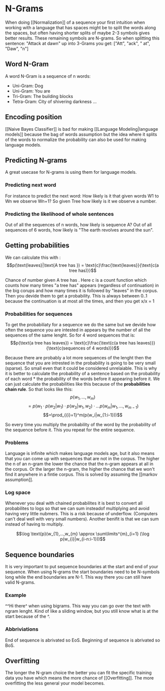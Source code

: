 # N-Grams
When doing [[Normalization]] of a sequence your first intuition when working with a language that has spaces might be to split the words along the spaces, but often having shorter splits of maybe 2-3 symbols gives better results. These remaining symbols are N-grams. So when splitting this sentence: "Attack at dawn" up into 3-Grams you get:  ["Att", "ack", " at", "Daw", "n"]

## Word N-Gram
A word N-Gram is a sequence of n words:
- Uni-Gram: Dog
- Uni-Gram: You are 
- Tri-Gram: The building blocks 
- Tetra-Gram: City of shivering darkness 
...


## Encoding position
[[Naive Bayes Classifier]] is bad for making [[Language Modeling|language models]] because the bag of words assumption but the idea where it splits of the words to normalize the probability can also be used for making language models. 

## Predicting N-grams
A great usecase for N-grams is using them for language models. 

### Predicting next word
For instance to predict the next word: How likely is it that given words W1 to Wn we observe Wn+1? So given Tree how likely is it we observe a number. 

### Predicting the likelihood of whole sentences
Out of all the sequences of n words, how likely is sequence A? Out of all sequences of 6 words, how likely is "The earth revolves around the sun". 

## Getting probabilities 

We can calculate this with : $$p(\text{leaves}|\text{A tree has }) = \text{c}\frac{\text{leaves}}{\text{c(a tree has)}}$$

Chance of number given A tree has . Here c is a count function which counts how many times "a tree has" appears (regardless of continuation) in the big corups and how many times it is followed by "leaves" in the corpus. Then you devide them to get a probability. This is always between 0..1 because the continuation is at most all the times, and then you get x/x = 1


### Probabilities for sequences 
To get the probabiliaty for a sequence we do the same but we devide how often the sequence you are intested in appears by the number of all the sequences of the same lenght. So for 4 word sequences that is: $$p(\text{a tree has leaves}) = \text{c}\frac{\text{c(a tree has leaves)}}{\text{c(sequences of 4 words)}}$$

Because there are probably a lot more sequences of the lenght then the sequence that you are intrested in the probability is going to be very small (sparse). So small even that it could be considered unrelaiable. This is why it is better to calculate the probability of a sentence based on the probability of each word * the probability of the words before it appearing before it. We can just calculate the probabilities like this because of the **probabilities chain rule**. So that looks like this: $$p(w_{1},...,w_{m})$$ $$= p(w_{1} \cdot p(w_2|w_{1}) \cdot p(w_3|w_{1},w_{2}) \cdot ... p(w_{m}|w_1,...,w_{m-1})$$ $$=\prod_{{i}=1}^m(p(w_i|w_{1:i-1}))$$

So every time you multiply the probability of the word by the probability of the sequence before it. This you repeat for the entire sequence. 

### Problems 
Language is infinite which makes language models age, but it also means that you can come up with sequences that are not in the corpus. The higher the n of an n-gram the lower the chance that the n-gram appears at all in the corpus. Or the larger the n-gram, the higher the chance that we won't find it anywhere in a fintie corpus. This is solved by assuming the [[markov assumption]].

### Log space
Whenever you deal with chained probabilites it is best to convert all probabilites to logs so that we can sum insteadof multiplying and avoid having very little nubmers. This is a risk because of underflow. (Computers can't deal well with very small numbers). Another benifit is that we can sum instead of having to multiply. 

$$\log \text{p}(w_{1},...,w_{m} \approx \sum\limits^{m}_{i=1} (\log p(w_{i}|w_{i-n:i-1}))$$


## Sequence boundaries
It is very important to put sequence boundaries at the start and end of your sequence. When using N-grams the start boundaries need to be N-symbols long while the end boundaries are N-1. This way there you can still have valid N-grams. 

### Example
^^Hi there^ when using bigrams. This way you can go over the text with ngram lenght. Kind of like a sliding window, but you still know what is at the start because of the ^. 

### Abbriviations 

End of sequence is abrivated so EoS. 
Beginning of sequence is abrivated so BoS. 

## Overfitting
The longer the N-gram choice the better you can fit the specific training data you have which means the more chance of [[Overfitting]]. The more overfitting the less general your model becomes. 

